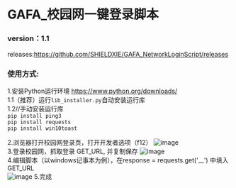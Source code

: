 # GAFA_校园网一键登录脚本

### version：1.1  
releases:https://github.com/SHIELDXIE/GAFA_NetworkLoginScript/releases  

### 使用方式:  
  1.安装Python运行环境 https://www.python.org/downloads/    
    1.1（推荐）运行`lib_installer.py`自动安装运行库  
    1.2//手动安装运行库  
    `pip install ping3`    
    `pip install requests`   
    `pip install win10toast`   
  
  2.浏览器打开校园网登录页，打开开发者选项（f12）
  ![image](https://user-images.githubusercontent.com/37254173/160872034-4019d578-9285-4d32-8f37-73f40d647102.png)  
  3.登录校园网，抓取登录 GET_URL, 并复制保存
  ![image](https://user-images.githubusercontent.com/37254173/160872188-bdd61d83-d71d-4456-8b2d-81e2fdddda68.png)  
  4.编辑脚本（以windows记事本为例），在response = requests.get('__') 中填入GET_URL  
  ![image](https://user-images.githubusercontent.com/37254173/161244138-f645ca2f-2c59-4c8b-aa12-1a5d28c3fc44.png)
  5.完成
